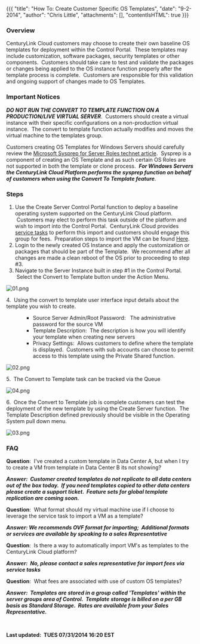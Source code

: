 {{{
  "title": "How To:  Create Customer Specific OS Templates",
  "date": "9-2-2014",
  "author": "Chris Little",
  "attachments": [],
  "contentIsHTML": true
}}}

<h3>Overview</h3>
<p>CenturyLink Cloud customers may choose to create their own baseline OS templates for deployment within the Control Portal. &nbsp;These templates may include customization, software packages, security templates or other components. &nbsp;Customers should
  take care to test and validate the packages or changes being applied to the OS instance function properly after the template process is complete. &nbsp;Customers are responsible for this validation and ongoing support of changes made to OS Templates.
  </p>
<h3>Important Notices</h3>
<p><em><strong>DO NOT RUN THE CONVERT TO TEMPLATE FUNCTION ON A PRODUCTION/LIVE VIRTUAL SERVER</strong></em>. &nbsp;Customers should create a virtual instance with their specific configurations on a non-production virtual instance. &nbsp;The convert to template
  function actually modifies and moves the virtual machine to the templates group. </p>
<p>Customers creating OS Templates for Windows Servers should carefully review the <a href="http://technet.microsoft.com/en-us/library/hh824835.aspx" target="_blank">Microsoft Sysprep for Server Roles technet article</a>. &nbsp;Sysprep is a component of
  creating an OS Template and as such certain OS Roles are not supported in both the template or clone process. &nbsp;<strong><em>For Windows Servers the CenturyLink Cloud Platform performs the sysprep function on behalf of customers when using the Convert To Template feature</em></strong>.</p>
<h3>Steps</h3>
<ol>
  <li>Use the Create Server Control Portal function to deploy a baseline operating system supported on the CenturyLink Cloud platform. &nbsp;Customers may elect to perform this task outside of the platform and wish to import into the Control Portal. &nbsp;CenturyLink
    Cloud provides <a href="http://www.centurylinkcloud.com/products/support/service-tasks" target="_blank">service tasks</a> to perform this import and customers should engage this group for fees. &nbsp;Preparation steps to import the VM can be found
    <a href="http://help.tier3.com/entries/22209635-Best-Practices-and-Preperation-for-a-Virtual-Machine-OVF-OVA-Import" target="_blank">Here</a>.&nbsp;</li>
  <li>Login to the newly created OS Instance and apply the customization or packages that should be part of the Template. &nbsp;We recommend after all changes are made a clean reboot of the OS prior to proceeding to step #3.</li>
  <li>Navigate to the Server Instance built in step #1 in the Control Portal. &nbsp;Select the Convert to Template button under the Action Menu.</li>
</ol>
<p><img src="https://t3n.zendesk.com/attachments/token/6MuREq25V2GX8MZ2ngH8hXHPO/?name=01.png" alt="01.png" />
</p>
<p>4. &nbsp;Using the convert to template user interface input details about the template you wish to create. </p>
<ul>
  <ul>
    <ul>
      <li>Source Server Admin/Root Password: &nbsp; The administrative password for the source VM</li>
      <li>Template Description: &nbsp;The description is how you will identify your template when creating new servers</li>
      <li>Privacy Settings: &nbsp;Allows customers to define where the template is displayed. &nbsp;Customers with sub accounts can choose to permit access to this template using the Private Shared function.&nbsp;</li>
    </ul>
  </ul>
</ul>
<p><img src="https://t3n.zendesk.com/attachments/token/jUfTHvR7WbWP4iifNVqEryLCp/?name=02.png" alt="02.png" />
</p>
<p>5. &nbsp;The Convert to Template task can be tracked via the Queue</p>
<p><img src="https://t3n.zendesk.com/attachments/token/z3JiOR563C20cdbMPS9IbAW4U/?name=04.png" alt="04.png" />
</p>
<p>6. &nbsp;Once the Convert to Template job is complete customers can test the deployment of the new template by using the Create Server function. &nbsp;The Template Description defined previously should be visible in the Operating System pull down menu.</p>
<p><img src="https://t3n.zendesk.com/attachments/token/VOpySqoalxhPyEIxLvwTa22v9/?name=03.png" alt="03.png" />
</p>

<h3>FAQ</h3>
<p><strong>Question</strong>: &nbsp;I've created a custom template in Data Center A, but when I try to create a VM from template in Data Center B its not showing?</p>
<p><em><strong>Answer: &nbsp;Customer created templates do not replicate to all data centers out of the box today. &nbsp;If you need templates copied to other data centers please create a support ticket. &nbsp;Feature sets for global template replication are coming soon.</strong></em>
</p>
<p><strong>Question</strong>: &nbsp;What format should my virtual machine use if I choose to leverage the service task to import a VM as a template?</p>
<p><em><strong>Answer: We recommends OVF format for importing; &nbsp;Additional formats or services are available by speaking to a sales Representative</strong></em></p>
<p><strong>Question</strong>: &nbsp;Is there a way to automatically import VM's as templates to the CenturyLink Cloud platform?</p>
<p><em><strong>Answer: &nbsp;No, please contact a sales representative for import fees via service tasks</strong></em>
</p>
<p><strong>Question</strong>: &nbsp;What fees are associated with use of custom OS templates?</p>
<p><em><strong>Answer: &nbsp;Templates are stored in a group called 'Templates' within the server groups area of Control. &nbsp;Template storage is billed on a per GB basis as Standard Storage. &nbsp;Rates are available from your Sales Representative. &nbsp;</strong></em>
</p>
<p><strong>&nbsp;</strong>
</p>
<p><strong>Last updated: &nbsp;TUES 07/31/2014 16:20 EST</strong>
</p>